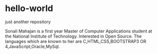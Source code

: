 # hello-world
just another repository

Sonali Mahajan is a first year Master of Computer Applications student at the National Institute of Technology. Interested in Open Source.
The languages which are known to her are C,HTML,CSS,BOOTSTRAP3 OR 4,JavaScript,Oracle,MySql.
